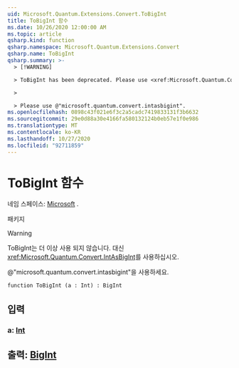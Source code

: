 ```yaml
---
uid: Microsoft.Quantum.Extensions.Convert.ToBigInt
title: ToBigInt 함수
ms.date: 10/26/2020 12:00:00 AM
ms.topic: article
qsharp.kind: function
qsharp.namespace: Microsoft.Quantum.Extensions.Convert
qsharp.name: ToBigInt
qsharp.summary: >-
  > [!WARNING]

  > ToBigInt has been deprecated. Please use <xref:Microsoft.Quantum.Convert.IntAsBigInt> instead.

  >

  > Please use @"microsoft.quantum.convert.intasbigint".
ms.openlocfilehash: 0898c43f021e6f3c2a5cadc7419833131f3b6632
ms.sourcegitcommit: 29e0d88a30e4166fa580132124b0eb57e1f0e986
ms.translationtype: MT
ms.contentlocale: ko-KR
ms.lasthandoff: 10/27/2020
ms.locfileid: "92711859"
---
```

# <a name="tobigint-function"></a>ToBigInt 함수

네임 스페이스: [Microsoft](xref:Microsoft.Quantum.Extensions.Convert) .

패키지 [](https://nuget.org/packages/)


> [!WARNING]
> ToBigInt는 더 이상 사용 되지 않습니다. 대신 <xref:Microsoft.Quantum.Convert.IntAsBigInt>를 사용하십시오.
>
> @"microsoft.quantum.convert.intasbigint"을 사용하세요.



```qsharp
function ToBigInt (a : Int) : BigInt
```


## <a name="input"></a>입력

### <a name="a--int"></a>a: [Int](xref:microsoft.quantum.lang-ref.int)





## <a name="output--bigint"></a>출력: [BigInt](xref:microsoft.quantum.lang-ref.bigint)

